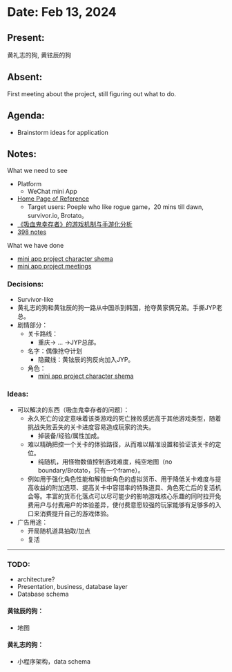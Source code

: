 # Date: Feb 13, 2024

## **Present:**

黄礼志的狗, 黄铉辰的狗

## **Absent:**

First meeting about the project, still figuring out what to do.


## **Agenda:**

* Brainstorm ideas for application

## **Notes:**

What we need to see
* Platform
    * WeChat mini App
* [Home Page of Reference](https://student.cs.uwaterloo.ca/~cs398/)
    * Target users: Poeple who like rogue game，20 mins till dawn, survivor.io, Brotato。
* [《吸血鬼幸存者》的游戏机制与手游化分析](https://zhuanlan.zhihu.com/p/605775778)
* [398 notes](https://github.com/EachOneChew/JANTA/blob/master/Group%20meeting%20%26%20standups%20minutes.md)

What we have done
* [mini app project character shema](https://docs.google.com/spreadsheets/d/1PRaIoZemLrB4z1hak4YdajZXlkoZ2Z2UOnaUbMqz9Wk/edit?usp=sharing)
* [mini app project meetings](https://docs.google.com/document/d/1UWpcgvbFMUUhRhQm66B5YG174h2QN23nWtdncpON9SY/edit?usp=sharing)

### **Decisions:**
+ Survivor-like
+ 黄礼志的狗和黄铉辰的狗一路从中国杀到韩国，抢夺黄家俩兄弟。手撕JYP老总。
+ 剧情部分：
    + 关卡路线：
      + 重庆-> ... ->JYP总部。
    + 名字：偶像抢夺计划
      + 隐藏线：黄铉辰的狗反向加入JYP。
    + 角色：
      + [mini app project character shema](https://docs.google.com/spreadsheets/d/1PRaIoZemLrB4z1hak4YdajZXlkoZ2Z2UOnaUbMqz9Wk/edit?usp=sharing)

### **Ideas:**
+ 可以解决的东西（吸血鬼幸存者的问题）：
  + 永久死亡的设定意味着该类游戏的死亡挫败感远高于其他游戏类型，随着挑战失败丢失的关卡进度容易造成玩家的流失。
    + 掉装备/经验/属性加成。
  + 难以精确把控一个关卡的体验路径，从而难以精准设置和验证该关卡的定位。
    + 纯随机，用怪物数值控制游戏难度，纯空地图（no boundary/Brotato，只有一个frame）。
  + 例如用于强化角色性能和解锁新角色的虚拟货币、用于降低关卡难度与提高收益的附加选项、提高关卡中容错率的特殊道具、角色死亡后的复活机会等。丰富的货币化落点可以尽可能少的影响游戏核心乐趣的同时拉开免费用户与付费用户的体验差异，使付费意愿较强的玩家能够有足够多的入口来消费提升自己的游戏体验。
+ 广告用途：
  + 开局随机道具抽取/加点
  + 复活
___
### **TODO:**

+ architecture?
+ Presentation, business, database layer
+ Database schema

#### 黄铉辰的狗：
+ 地图

#### 黄礼志的狗：
+ 小程序架构，data schema
